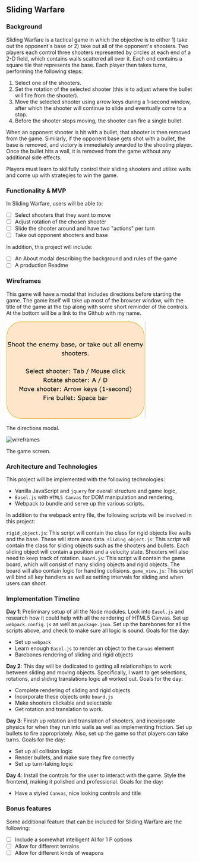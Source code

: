 ## Sliding Warfare

### Background

Sliding Warfare is a tactical game in which the objective is to either 1) take out the opponent's base or 2) take out all of the opponent's shooters. Two players each control three shooters represented by circles at each end of a 2-D field, which contains walls scattered all over it. Each end contains a square tile that represents the base. Each player then takes turns, performing the following steps:

1) Select one of the shooters.
2) Set the rotation of the selected shooter (this is to adjust where the bullet will fire from the shooter).
3) Move the selected shooter using arrow keys during a 1-second window, after which the shooter will continue to slide and eventually come to a stop.
4) Before the shooter stops moving, the shooter can fire a single bullet.

When an opponent shooter is hit with a bullet, that shooter is then removed from the game. Similarly, if the opponent base gets shot with a bullet, the base is removed, and victory is immediately awarded to the shooting player. Once the bullet hits a wall, it is removed from the game without any additional side effects.

Players must learn to skillfully control their sliding shooters and utilize walls and come up with strategies to win the game.

### Functionality & MVP  

In Sliding Warfare, users will be able to:

- [ ] Select shooters that they want to move
- [ ] Adjust rotation of the chosen shooter
- [ ] Slide the shooter around and have two "actions" per turn
- [ ] Take out opponent shooters and base

In addition, this project will include:

- [ ] An About modal describing the background and rules of the game
- [ ] A production Readme

### Wireframes

This game will have a modal that includes directions before starting the game. The game itself will take up most of the browser window, with the title of the game at the top along with some short reminder of the controls. At the bottom will be a link to the Github with my name.

![wireframes](wireframes/controls.png)

The directions modal.

![wireframes](wireframes/game_screen.png)

The game screen.

### Architecture and Technologies

This project will be implemented with the following technologies:

- Vanilla JavaScript and `jquery` for overall structure and game logic,
- `Easel.js` with `HTML5 Canvas` for DOM manipulation and rendering,
- Webpack to bundle and serve up the various scripts.

In addition to the webpack entry file, the following scripts will be involved in this project:

`rigid_object.js`: This script will contain the class for rigid objects like walls and the base. These will store area data.
`sliding_object.js`: This script will contain the class for sliding objects such as the shooters and bullets. Each sliding object will contain a position and a velocity state. Shooters will also need to keep track of rotation.
`board.js`: This script will contain the game board, which will consist of many sliding objects and rigid objects. The board will also contain logic for handling collisions.
`game_view.js`: This script will bind all key handlers as well as setting intervals for sliding and when users can shoot.


### Implementation Timeline

**Day 1**: Preliminary setup of all the Node modules. Look into `Easel.js` and research how it could help with all the rendering of HTML5 Canvas. Set up `webpack.config.js` as well as `package.json`. Set up the barebones for all the scripts above, and check to make sure all logic is sound. Goals for the day:

- Set up `webpack`
- Learn enough `Easel.js` to render an object to the `Canvas` element
- Barebones rendering of sliding and rigid objects

**Day 2**: This day will be dedicated to getting all relationships to work between sliding and moving objects. Specifically, I want to get selections, rotations, and sliding translations logic all worked out. Goals for the day:

- Complete rendering of sliding and rigid objects
- Incorporate these objects onto `board.js`
- Make shooters clickable and selectable
- Get rotation and translation to work.

**Day 3**: Finish up rotation and translation of shooters, and incorporate physics for when they run into walls as well as implementing friction. Set up bullets to fire appropriately. Also, set up the game so that players can take turns. Goals for the day:


- Set up all collision logic
- Render bullets, and make sure they fire correctly
- Set up turn-taking logic


**Day 4**: Install the controls for the user to interact with the game.  Style the frontend, making it polished and professional.  Goals for the day:

- Have a styled `Canvas`, nice looking controls and title


### Bonus features

Some additional feature that can be included for Sliding Warfare are the following:

- [ ] Include a somewhat intelligent AI for 1 P options
- [ ] Allow for different terrains
- [ ] Allow for different kinds of weapons
